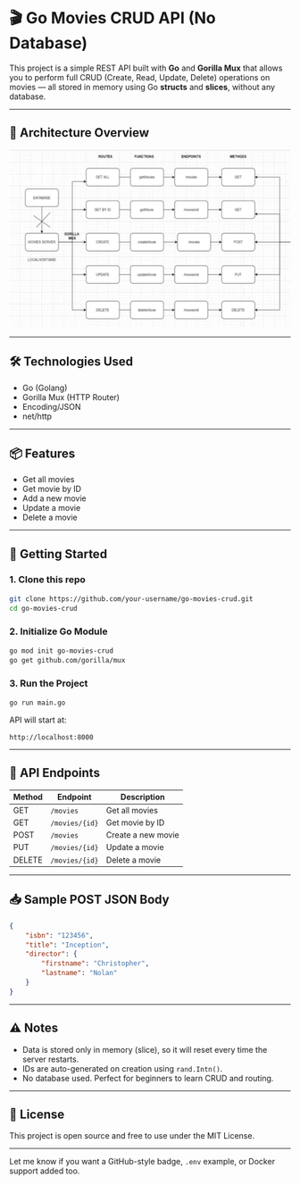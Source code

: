

# 🎬 Go Movies CRUD API (No Database)

This project is a simple REST API built with **Go** and **Gorilla Mux** that allows you to perform full CRUD (Create, Read, Update, Delete) operations on movies — all stored in memory using Go **structs** and **slices**, without any database.

---

## 🧠 Architecture Overview

![Go Movies CRUD Diagram](./picture.png)

---

## 🛠️ Technologies Used

- Go (Golang)
- Gorilla Mux (HTTP Router)
- Encoding/JSON
- net/http

---

## 📦 Features

- Get all movies
- Get movie by ID
- Add a new movie
- Update a movie
- Delete a movie

---

## 🚀 Getting Started

### 1. Clone this repo

```bash
git clone https://github.com/your-username/go-movies-crud.git
cd go-movies-crud
````

### 2. Initialize Go Module

```bash
go mod init go-movies-crud
go get github.com/gorilla/mux
```

### 3. Run the Project

```bash
go run main.go
```

API will start at:

```
http://localhost:8000
```

---

## 📡 API Endpoints

| Method | Endpoint       | Description        |
| ------ | -------------- | ------------------ |
| GET    | `/movies`      | Get all movies     |
| GET    | `/movies/{id}` | Get movie by ID    |
| POST   | `/movies`      | Create a new movie |
| PUT    | `/movies/{id}` | Update a movie     |
| DELETE | `/movies/{id}` | Delete a movie     |

---

## 📥 Sample POST JSON Body

```json
{
    "isbn": "123456",
    "title": "Inception",
    "director": {
        "firstname": "Christopher",
        "lastname": "Nolan"
    }
}
```

---

## ⚠️ Notes

* Data is stored only in memory (slice), so it will reset every time the server restarts.
* IDs are auto-generated on creation using `rand.Intn()`.
* No database used. Perfect for beginners to learn CRUD and routing.

---

## 📄 License

This project is open source and free to use under the MIT License.

---

Let me know if you want a GitHub-style badge, `.env` example, or Docker support added too.
